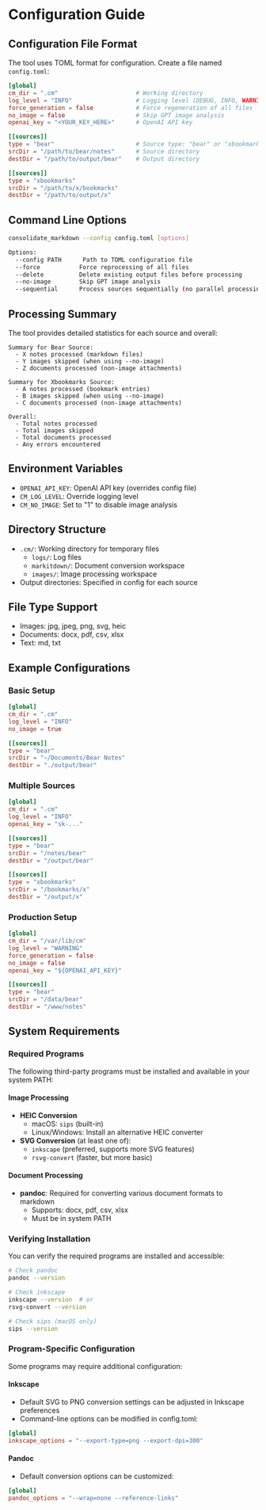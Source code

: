 # Configuration Guide

## Configuration File Format
The tool uses TOML format for configuration. Create a file named `config.toml`:

```toml
[global]
cm_dir = ".cm"                      # Working directory
log_level = "INFO"                  # Logging level (DEBUG, INFO, WARNING, ERROR)
force_generation = false            # Force regeneration of all files
no_image = false                    # Skip GPT image analysis
openai_key = "<YOUR_KEY_HERE>"      # OpenAI API key

[[sources]]
type = "bear"                       # Source type: "bear" or "xbookmarks"
srcDir = "/path/to/bear/notes"      # Source directory
destDir = "/path/to/output/bear"    # Output directory

[[sources]]
type = "xbookmarks"
srcDir = "/path/to/x/bookmarks"
destDir = "/path/to/output/x"
```

## Command Line Options
```bash
consolidate_markdown --config config.toml [options]

Options:
  --config PATH      Path to TOML configuration file
  --force           Force reprocessing of all files
  --delete          Delete existing output files before processing
  --no-image        Skip GPT image analysis
  --sequential      Process sources sequentially (no parallel processing)
```

## Processing Summary
The tool provides detailed statistics for each source and overall:
```
Summary for Bear Source:
  - X notes processed (markdown files)
  - Y images skipped (when using --no-image)
  - Z documents processed (non-image attachments)

Summary for Xbookmarks Source:
  - A notes processed (bookmark entries)
  - B images skipped (when using --no-image)
  - C documents processed (non-image attachments)

Overall:
  - Total notes processed
  - Total images skipped
  - Total documents processed
  - Any errors encountered
```

## Environment Variables
- `OPENAI_API_KEY`: OpenAI API key (overrides config file)
- `CM_LOG_LEVEL`: Override logging level
- `CM_NO_IMAGE`: Set to "1" to disable image analysis

## Directory Structure
- `.cm/`: Working directory for temporary files
  - `logs/`: Log files
  - `markitdown/`: Document conversion workspace
  - `images/`: Image processing workspace
- Output directories: Specified in config for each source

## File Type Support
- Images: jpg, jpeg, png, svg, heic
- Documents: docx, pdf, csv, xlsx
- Text: md, txt

## Example Configurations

### Basic Setup
```toml
[global]
cm_dir = ".cm"
log_level = "INFO"
no_image = true

[[sources]]
type = "bear"
srcDir = "~/Documents/Bear Notes"
destDir = "./output/bear"
```

### Multiple Sources
```toml
[global]
cm_dir = ".cm"
log_level = "INFO"
openai_key = "sk-..."

[[sources]]
type = "bear"
srcDir = "/notes/bear"
destDir = "/output/bear"

[[sources]]
type = "xbookmarks"
srcDir = "/bookmarks/x"
destDir = "/output/x"
```

### Production Setup
```toml
[global]
cm_dir = "/var/lib/cm"
log_level = "WARNING"
force_generation = false
no_image = false
openai_key = "${OPENAI_API_KEY}"

[[sources]]
type = "bear"
srcDir = "/data/bear"
destDir = "/www/notes"
```

## System Requirements

### Required Programs
The following third-party programs must be installed and available in your system PATH:

#### Image Processing
- **HEIC Conversion**
  - macOS: `sips` (built-in)
  - Linux/Windows: Install an alternative HEIC converter
- **SVG Conversion** (at least one of):
  - `inkscape` (preferred, supports more SVG features)
  - `rsvg-convert` (faster, but more basic)

#### Document Processing
- **pandoc**: Required for converting various document formats to markdown
  - Supports: docx, pdf, csv, xlsx
  - Must be in system PATH

### Verifying Installation
You can verify the required programs are installed and accessible:

```bash
# Check pandoc
pandoc --version

# Check inkscape
inkscape --version  # or
rsvg-convert --version

# Check sips (macOS only)
sips --version
```

### Program-Specific Configuration
Some programs may require additional configuration:

#### Inkscape
- Default SVG to PNG conversion settings can be adjusted in Inkscape preferences
- Command-line options can be modified in config.toml:
```toml
[global]
inkscape_options = "--export-type=png --export-dpi=300"
```

#### Pandoc
- Default conversion options can be customized:
```toml
[global]
pandoc_options = "--wrap=none --reference-links"
```
